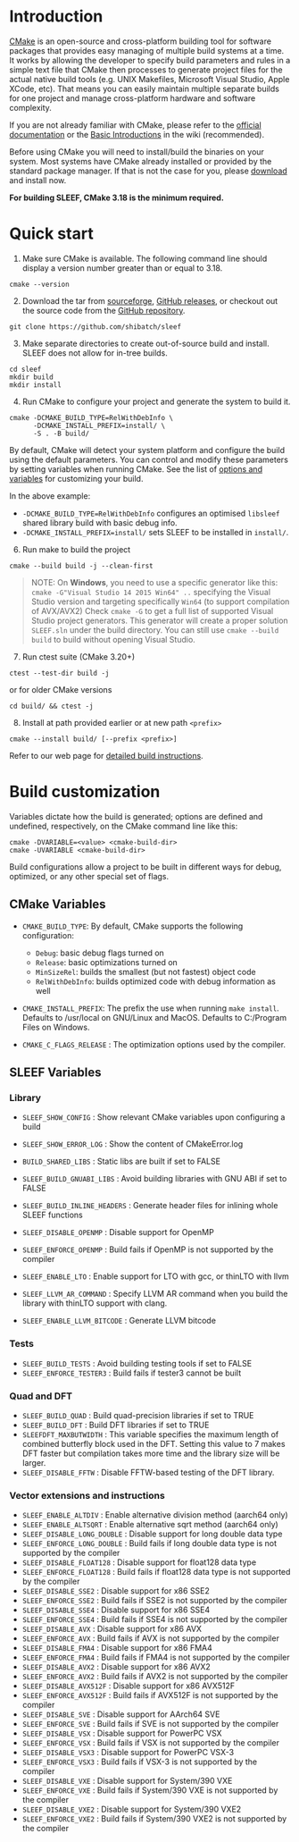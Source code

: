 # Introduction

[CMake](http://www.cmake.org/) is an open-source and cross-platform building
tool for software packages that provides easy managing of multiple build systems
at a time. It works by allowing the developer to specify build parameters and
rules in a simple text file that CMake then processes to generate project files
for the actual native build tools (e.g. UNIX Makefiles, Microsoft Visual Studio,
Apple XCode, etc). That means you can easily maintain multiple separate builds
for one project and manage cross-platform hardware and software complexity.

If you are not already familiar with CMake, please refer to the [official
documentation](https://cmake.org/documentation/) or the
[Basic Introductions](https://cmake.org/Wiki/CMake#Basic_Introductions) in the
wiki (recommended).

Before using CMake you will need to install/build the binaries on your system.
Most systems have CMake already installed or provided by the standard package
manager. If that is not the case for you, please
[download](https://cmake.org/download/) and install now.

**For building SLEEF, CMake 3.18 is the minimum required.**

# Quick start

1. Make sure CMake is available. The following command line should display a
version number greater than or equal to 3.18.

```
cmake --version
```

2. Download the tar from [sourceforge][forge_url],
[GitHub releases][release_url], or checkout out the source code from the
[GitHub repository][repo_url].

```
git clone https://github.com/shibatch/sleef
```

3. Make separate directories to create out-of-source build and install. SLEEF
does not allow for in-tree builds.

```
cd sleef
mkdir build
mkdir install
```

4. Run CMake to configure your project and generate the system to build it.

```
cmake -DCMAKE_BUILD_TYPE=RelWithDebInfo \
      -DCMAKE_INSTALL_PREFIX=install/ \
      -S . -B build/
```

By default, CMake will detect your system platform and configure the build
using the default parameters. You can control and modify these parameters by
setting variables when running CMake. See the list of
[options and variables](#build-customization) for customizing your build.

In the above example:
- `-DCMAKE_BUILD_TYPE=RelWithDebInfo` configures an optimised `libsleef`
shared library build with basic debug info.
- `-DCMAKE_INSTALL_PREFIX=install/` sets SLEEF to be installed in `install/`.

6. Run make to build the project

```
cmake --build build -j --clean-first
```

> NOTE: On **Windows**, you need to use a specific generator like this:
> `cmake -G"Visual Studio 14 2015 Win64" ..` specifying the Visual Studio version
> and targeting specifically `Win64` (to support compilation of AVX/AVX2)
> Check `cmake -G` to get a full list of supported Visual Studio project generators.
> This generator will create a proper solution `SLEEF.sln` under the build
> directory.
> You can still use `cmake --build build` to build without opening Visual Studio.

7. Run ctest suite (CMake 3.20+)

```
ctest --test-dir build -j
```

or for older CMake versions

```
cd build/ && ctest -j
```

8. Install at path provided earlier or at new path `<prefix>`

```
cmake --install build/ [--prefix <prefix>]
```

Refer to our web page for [detailed build instructions][build_info_url].

# Build customization

Variables dictate how the build is generated; options are defined and undefined,
respectively, on the CMake command line like this:

```
cmake -DVARIABLE=<value> <cmake-build-dir>
cmake -UVARIABLE <cmake-build-dir>
```

Build configurations allow a project to be built in different ways for debug,
optimized, or any other special set of flags.


## CMake Variables

- `CMAKE_BUILD_TYPE`: By default, CMake supports the following configuration:
  * `Debug`: basic debug flags turned on
  * `Release`: basic optimizations turned on
  * `MinSizeRel`: builds the smallest (but not fastest) object code
  * `RelWithDebInfo`: builds optimized code with debug information as well

- `CMAKE_INSTALL_PREFIX`: The prefix the use when running `make install`.
			  Defaults to /usr/local on GNU/Linux and MacOS.
			  Defaults to C:/Program Files on Windows.

- `CMAKE_C_FLAGS_RELEASE` : The optimization options used by the compiler.

## SLEEF Variables

### Library

- `SLEEF_SHOW_CONFIG` : Show relevant CMake variables upon configuring a build
- `SLEEF_SHOW_ERROR_LOG` : Show the content of CMakeError.log

- `BUILD_SHARED_LIBS` : Static libs are built if set to FALSE
- `SLEEF_BUILD_GNUABI_LIBS` : Avoid building libraries with GNU ABI if set to FALSE
- `SLEEF_BUILD_INLINE_HEADERS` : Generate header files for inlining whole SLEEF functions

- `SLEEF_DISABLE_OPENMP` : Disable support for OpenMP
- `SLEEF_ENFORCE_OPENMP` : Build fails if OpenMP is not supported by the compiler

- `SLEEF_ENABLE_LTO` : Enable support for LTO with gcc, or thinLTO with llvm
- `SLEEF_LLVM_AR_COMMAND` : Specify LLVM AR command when you build the library with thinLTO support with clang.
- `SLEEF_ENABLE_LLVM_BITCODE` : Generate LLVM bitcode

### Tests

- `SLEEF_BUILD_TESTS` : Avoid building testing tools if set to FALSE
- `SLEEF_ENFORCE_TESTER3` : Build fails if tester3 cannot be built

### Quad and DFT

- `SLEEF_BUILD_QUAD` : Build quad-precision libraries if set to TRUE
- `SLEEF_BUILD_DFT` : Build DFT libraries if set to TRUE
- `SLEEFDFT_MAXBUTWIDTH` : This variable specifies the maximum length of combined butterfly block used in the DFT. Setting this value to 7 makes DFT faster but compilation takes more time and the library size will be larger.
- `SLEEF_DISABLE_FFTW` : Disable FFTW-based testing of the DFT library.

### Vector extensions and instructions

- `SLEEF_ENABLE_ALTDIV` : Enable alternative division method (aarch64 only)
- `SLEEF_ENABLE_ALTSQRT` : Enable alternative sqrt method (aarch64 only)
- `SLEEF_DISABLE_LONG_DOUBLE` : Disable support for long double data type
- `SLEEF_ENFORCE_LONG_DOUBLE` : Build fails if long double data type is not supported by the compiler
- `SLEEF_DISABLE_FLOAT128` : Disable support for float128 data type
- `SLEEF_ENFORCE_FLOAT128` : Build fails if float128 data type is not supported by the compiler
- `SLEEF_DISABLE_SSE2` : Disable support for x86 SSE2
- `SLEEF_ENFORCE_SSE2` : Build fails if SSE2 is not supported by the compiler
- `SLEEF_DISABLE_SSE4` : Disable support for x86 SSE4
- `SLEEF_ENFORCE_SSE4` : Build fails if SSE4 is not supported by the compiler
- `SLEEF_DISABLE_AVX` : Disable support for x86 AVX
- `SLEEF_ENFORCE_AVX` : Build fails if AVX is not supported by the compiler
- `SLEEF_DISABLE_FMA4` : Disable support for x86 FMA4
- `SLEEF_ENFORCE_FMA4` : Build fails if FMA4 is not supported by the compiler
- `SLEEF_DISABLE_AVX2` : Disable support for x86 AVX2
- `SLEEF_ENFORCE_AVX2` : Build fails if AVX2 is not supported by the compiler
- `SLEEF_DISABLE_AVX512F` : Disable support for x86 AVX512F
- `SLEEF_ENFORCE_AVX512F` : Build fails if AVX512F is not supported by the compiler
- `SLEEF_DISABLE_SVE` : Disable support for AArch64 SVE
- `SLEEF_ENFORCE_SVE` : Build fails if SVE is not supported by the compiler
- `SLEEF_DISABLE_VSX` : Disable support for PowerPC VSX
- `SLEEF_ENFORCE_VSX` : Build fails if VSX is not supported by the compiler
- `SLEEF_DISABLE_VSX3` : Disable support for PowerPC VSX-3
- `SLEEF_ENFORCE_VSX3` : Build fails if VSX-3 is not supported by the compiler
- `SLEEF_DISABLE_VXE` : Disable support for System/390 VXE
- `SLEEF_ENFORCE_VXE` : Build fails if System/390 VXE is not supported by the compiler
- `SLEEF_DISABLE_VXE2` : Disable support for System/390 VXE2
- `SLEEF_ENFORCE_VXE2` : Build fails if System/390 VXE2 is not supported by the compiler

<!-- Repository links -->

[build_info_url]: https://sleef.org/compile.xhtml
[repo_url]: https://github.com/shibatch/sleef
[release_url]: https://github.com/shibatch/sleef/releases
[forge_url]: https://sourceforge.net/projects/sleef
